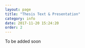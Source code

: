 ```yaml
---
layout: page
title: "Thesis Text & Presentation"
category: info
date: 2017-11-20 15:24:20
order: 2
---
```


To be added soon
<!-- upload and link to the pdf of the text and the presentation -->

